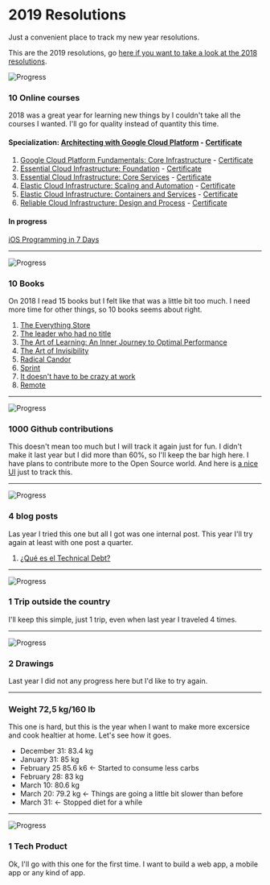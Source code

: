 # 2019 Resolutions
Just a convenient place to track my new year resolutions.

This are the 2019 resolutions, go [here if you want to take a look at the 2018 resolutions](/archive/resolutions2018.md).

![Progress](http://progressed.io/bar/60)
### 10 Online courses
2018 was a great year for learning new things by I couldn't take all the courses I wanted. I'll go for quality instead of quantity this time.

#### Specialization: [Architecting with Google Cloud Platform](https://www.coursera.org/specializations/gcp-architecture) - [Certificate](https://www.coursera.org/account/accomplishments/specialization/certificate/R55CHUUJ5QPJ)

1. [Google Cloud Platform Fundamentals: Core Infrastructure](https://www.coursera.org/learn/gcp-fundamentals) - [Certificate](https://www.coursera.org/account/accomplishments/certificate/2VKMBDWN96T9)
2. [Essential Cloud Infrastructure: Foundation](https://www.coursera.org/learn/gcp-infrastructure-foundation) - [Certificate](https://www.coursera.org/account/accomplishments/certificate/QLLQMPC3YGLG)
3. [Essential Cloud Infrastructure: Core Services](https://www.coursera.org/learn/gcp-infrastructure-core-services) - [Certificate](https://www.coursera.org/account/accomplishments/certificate/4W6AT3Q9QEH8)
4. [Elastic Cloud Infrastructure: Scaling and Automation](https://www.coursera.org/learn/gcp-infrastructure-scaling-automation) - [Certificate](https://www.coursera.org/account/accomplishments/verify/G9SCH5C774KB)
5. [Elastic Cloud Infrastructure: Containers and Services](https://www.coursera.org/learn/gcp-infrastructure-containers-services) - [Certificate](https://www.coursera.org/account/accomplishments/certificate/PZPPFNAUYCTT)
6. [Reliable Cloud Infrastructure: Design and Process](https://www.coursera.org/learn/cloud-infrastructure-design-process) - [Certificate](https://www.coursera.org/account/accomplishments/certificate/YQYQT8VK9QUN)

#### In progress
[iOS Programming in 7 Days](https://learning.oreilly.com/videos/ios-programming-in/9781789135350)

---

![Progress](http://progressed.io/bar/80)
### 10 Books
On 2018 I read 15 books but I felt like that was a little bit too much. I need more time for other things, so 10 books seems about right.

1. [The Everything Store](https://www.beek.io/libros/the-everything-store-jeff-bezos-and-the-age-of-amazon-81eb3c1a-5693-49bb-9042-0851bc16bac7)
2. [The leader who had no title](https://www.beek.io/libros/title)
3. [The Art of Learning: An Inner Journey to Optimal Performance](https://www.beek.io/libros/the-art-of-learning-an-inner-journey-to-optimal-performance)
4. [The Art of Invisibility](https://www.amazon.es/Art-Invisibility-Worlds-Teaches-Brother/dp/0316380504)
5. [Radical Candor](https://www.amazon.com.mx/Radical-Candor-Kick-Ass-Without-Humanity/dp/1250103509)
6. [Sprint](https://www.amazon.com/Sprint-Solve-Problems-Test-Ideas-ebook/dp/B010MH1DAQ/)
7. [It doesn't have to be crazy at work](https://www.beek.io/libros/it-doesn-t-have-to-be-crazy-at-work)
8. [Remote](https://www.beek.io/libros/remote-office-not-required)

---

![Progress](http://progressed.io/bar/60)
### 1000 Github contributions
This doesn't mean too much but I will track it again just for fun. I didn't make it last year but I did more than 60%, so I'll keep the bar high here. I have plans to contribute more to the Open Source world. And here is [a nice UI][githubui] just to track this.

---

![Progress](http://progressed.io/bar/25)
### 4 blog posts
Las year I tried this one but all I got was one internal post. This year I'll try again at least with one post a quarter.

1. [¿Qué es el Technical Debt?](https://medium.com/beek-tech/qu%C3%A9-es-el-technical-debt-7c2a2ee19781)

---

![Progress](http://progressed.io/bar/0)
### 1 Trip outside the country 
I'll keep this simple, just 1 trip, even when last year I traveled 4 times.

---

![Progress](http://progressed.io/bar/0)
### 2 Drawings 
Last year I did not any progress here but I'd like to try again.

---

### Weight 72,5 kg/160 lb
This one is hard, but this is the year when I want to make more excersice and cook healtier at home. Let's see how it goes. 

 - December 31: 83.4 kg
 - January 31: 85 kg
 - February 25 85.6 k6 <- Started to consume less carbs
 - February 28: 83 kg
 - March 10: 80.6 kg
 - March 20: 79.2 kg <- Things are going a little bit slower than before
 - March 31: <- Stopped diet for a while
 ---
 
 ![Progress](http://progressed.io/bar/0)
### 1 Tech Product
Ok, I'll go with this one for the first time. I want to build a web app, a mobile app or any kind of app.


[githubui]: https://github.com/gepser?tab=overview&from=2019-01-01&to=2019-12-31
